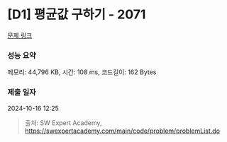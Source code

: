 # [D1] 평균값 구하기 - 2071 

[문제 링크](https://swexpertacademy.com/main/code/problem/problemDetail.do?contestProbId=AV5QRnJqA5cDFAUq) 

### 성능 요약

메모리: 44,796 KB, 시간: 108 ms, 코드길이: 162 Bytes

### 제출 일자

2024-10-16 12:25



> 출처: SW Expert Academy, https://swexpertacademy.com/main/code/problem/problemList.do